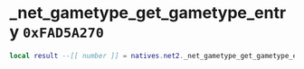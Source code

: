 # _net_gametype_get_gametype_entry `0xFAD5A270`

```lua
local result --[[ number ]] = natives.net2._net_gametype_get_gametype_entry(_unk0 --[[ number ]], _unk1 --[[ number ]])
```